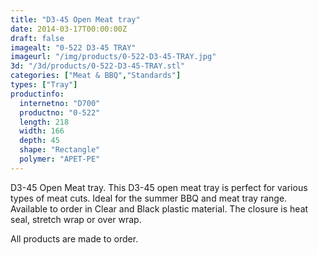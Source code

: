 ```yaml
---
title: "D3-45 Open Meat tray"
date: 2014-03-17T00:00:00Z
draft: false
imagealt: "0-522 D3-45 TRAY"
imageurl: "/img/products/0-522-D3-45-TRAY.jpg"
3d: "/3d/products/0-522-D3-45-TRAY.stl"
categories: ["Meat & BBQ","Standards"]
types: ["Tray"]
productinfo:
  internetno: "D700"
  productno: "0-522"
  length: 218
  width: 166
  depth: 45
  shape: "Rectangle"
  polymer: "APET-PE"
---
```

D3-45 Open Meat tray. This D3-45 open meat tray is perfect for various types of meat cuts. Ideal for the summer BBQ and meat tray range. Available to order in Clear and Black plastic material. The closure is heat seal, stretch wrap or over wrap.

All products are made to order.
